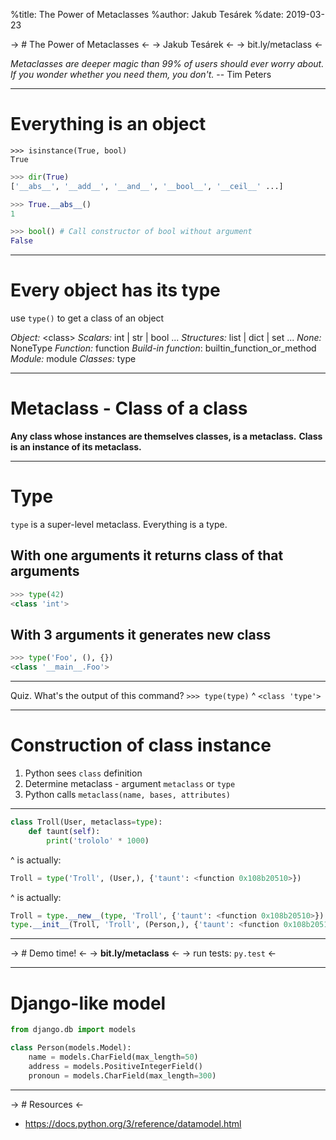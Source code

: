 %title: The Power of Metaclasses
%author: Jakub Tesárek
%date: 2019-03-23

-> # The Power of Metaclasses <-
-> Jakub Tesárek <-
-> bit.ly/metaclass <-

*Metaclasses are deeper magic than 99% of users should ever worry about. If you wonder whether you need them, you don't.*
-- Tim Peters

---
# Everything is an object

```
>>> isinstance(True, bool)
True
```

```python
>>> dir(True)
['__abs__', '__add__', '__and__', '__bool__', '__ceil__' ...]
```

```python
>>> True.__abs__()
1
```

```python
>>> bool() # Call constructor of bool without argument
False
```

---

# Every object has its type
use `type()` to get a class of an object

*Object:*            \<class>
*Scalars:*           int | str | bool ...
*Structures:*        list | dict | set ...
*None:*              NoneType
*Function:*          function
*Build-in function*: builtin\_function\_or\_method
*Module:*            module
*Classes:*           type

---

# Metaclass - Class of a class
**Any class whose instances are themselves classes, is a metaclass.**
**Class is an instance of its metaclass.**

---

# Type
`type` is a super-level metaclass. Everything is a type.

## With one arguments it returns class of that arguments
```python
>>> type(42)
<class 'int'>
```

## With 3 arguments it generates new class
```python
>>> type('Foo', (), {})
<class '__main__.Foo'>
```

---
Quiz. What's the output of this command?
`>>> type(type)`
^
`<class 'type'>`

---

# Construction of class instance
1. Python sees `class` definition
2. Determine metaclass - argument `metaclass` or `type`
3. Python calls `metaclass(name, bases, attributes)`

---

```python
class Troll(User, metaclass=type):
    def taunt(self):
        print('trololo' * 1000)
```
^
is actually:
```python
Troll = type('Troll', (User,), {'taunt': <function 0x108b20510>})
```
^
is actually:
```python
Troll = type.__new__(type, 'Troll', {'taunt': <function 0x108b20510>})
type.__init__(Troll, 'Troll', (Person,), {'taunt': <function 0x108b20510>})
```

---

-> # Demo time! <-
-> **bit.ly/metaclass** <-
-> run tests: `py.test` <-

---

# Django-like model

```python
from django.db import models

class Person(models.Model):
    name = models.CharField(max_length=50)
    address = models.PositiveIntegerField()
    pronoun = models.CharField(max_length=300)
```

---

-> # Resources <-

- https://docs.python.org/3/reference/datamodel.html

